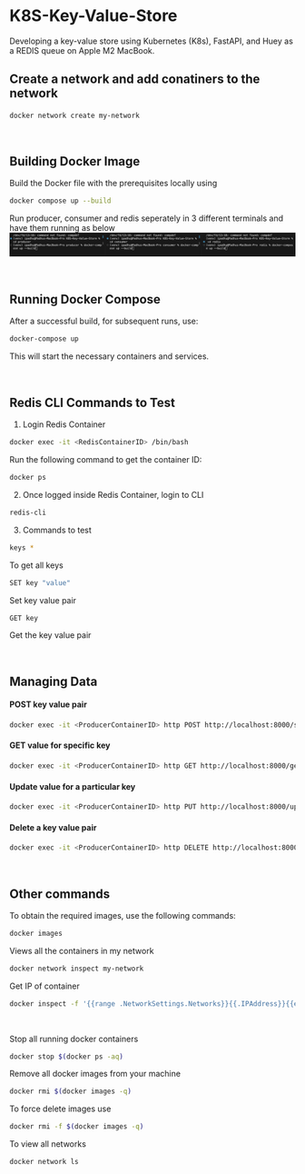 # K8S-Key-Value-Store

Developing a key-value store using Kubernetes (K8s), FastAPI, and Huey as a REDIS queue on Apple M2 MacBook.

## Create a network and add conatiners to the network

```bash
docker network create my-network
```
</br>

## Building Docker Image

Build the Docker file with the prerequisites locally using

```bash
docker compose up --build
```
Run producer, consumer and redis seperately in 3 different terminals and have them running as below
![Alt text](images/docker-compose.png)

</br>

## Running Docker Compose

After a successful build, for subsequent runs, use:

```bash
docker-compose up
```

This will start the necessary containers and services.

</br>

## Redis CLI Commands to Test
1. Login Redis Container

```bash
docker exec -it <RedisContainerID> /bin/bash
```

Run the following command to get the container ID:
```bash
docker ps
```

2. Once logged inside Redis Container, login to CLI
```bash
redis-cli
```

3. Commands to test
```bash
keys *
```
To get all keys

```bash
SET key "value"
```
Set key value pair

```bash
GET key
```
Get the key value pair

</br>


## Managing Data
#### POST key value pair
```bash
docker exec -it <ProducerContainerID> http POST http://localhost:8000/set/Key/Value
```

#### GET value for specific key
```bash
docker exec -it <ProducerContainerID> http GET http://localhost:8000/get/Key
```

#### Update value for a particular key
```bash
docker exec -it <ProducerContainerID> http PUT http://localhost:8000/update/Key/NewValue
```
#### Delete a key value pair
```bash
docker exec -it <ProducerContainerID> http DELETE http://localhost:8000/delete/Key
```
</br>

## Other commands
To obtain the required images, use the following commands:

```bash
docker images
```

Views all the containers in my network
```bash
docker network inspect my-network
```

Get IP of container
```bash
docker inspect -f '{{range .NetworkSettings.Networks}}{{.IPAddress}}{{end}}' <ContainerID>
```
</br>

Stop all running docker containers
```bash
docker stop $(docker ps -aq)
```

Remove all docker images from your machine
```bash
docker rmi $(docker images -q)
```

To force delete images use
```bash
docker rmi -f $(docker images -q)
```

To view all networks
```bash
docker network ls
```